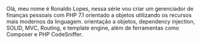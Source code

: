 Olá, meu nome é Ronaldo Lopes, nessa série vou criar um gerenciador de finanças pessoais com PHP 7.1 orientado a objetos utilizando os recursos mais modernos da linguagem. orientação a objetos, dependency injection, SOLID, MVC, Routing, e template engine, além de ferramentas como Composer e PHP CodeSniffer.

